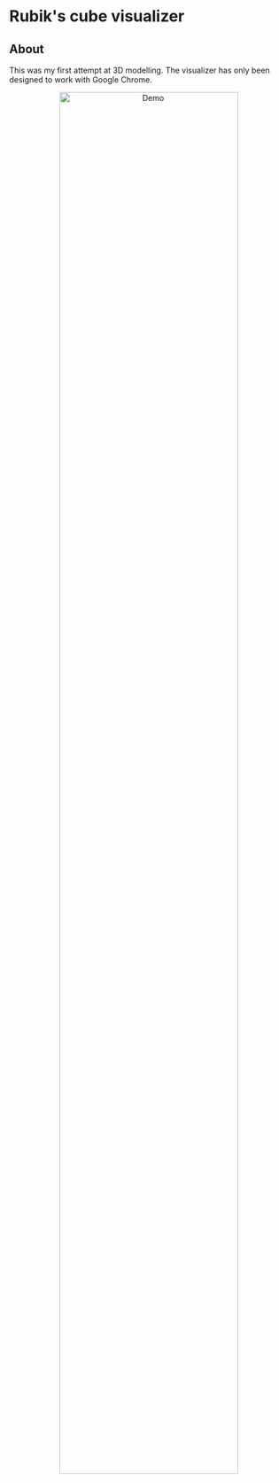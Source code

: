 # Rubik's cube visualizer
## About

This was my first attempt at 3D modelling. The visualizer has only been designed to work with Google Chrome. 

<p align="center">
    <img src="/assets/demo.gif" alt="Demo" width="80%"/>
</p>